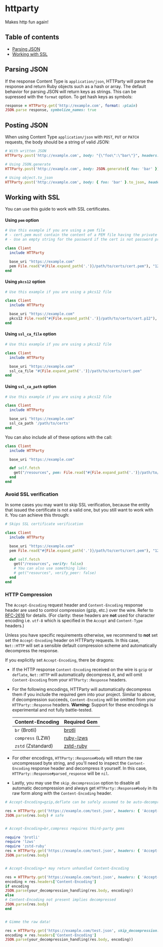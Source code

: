 # httparty

Makes http fun again!

## Table of contents
- [Parsing JSON](#parsing-json)
- [Working with SSL](#working-with-ssl)

## Parsing JSON
If the response Content Type is `application/json`, HTTParty will parse the response and return Ruby objects such as a hash or array. The default behavior for parsing JSON will return keys as strings. This can be supressed with the `format` option. To get hash keys as symbols:

```ruby
response = HTTParty.get('http://example.com', format: :plain)
JSON.parse response, symbolize_names: true
```

## Posting JSON
When using Content Type `application/json` with `POST`, `PUT` or `PATCH` requests, the body should be a string of valid JSON:

```ruby
# With written JSON
HTTParty.post('http://example.com', body: "{\"foo\":\"bar\"}", headers: { 'Content-Type' => 'application/json' })

# Using JSON.generate
HTTParty.post('http://example.com', body: JSON.generate({ foo: 'bar' }), headers: { 'Content-Type' => 'application/json' })

# Using object.to_json
HTTParty.post('http://example.com', body: { foo: 'bar' }.to_json, headers: { 'Content-Type' => 'application/json' })
```

## Working with SSL

You can use this guide to work with SSL certificates.

#### Using `pem` option

```ruby
# Use this example if you are using a pem file
# - cert.pem must contain the content of a PEM file having the private key appended (separated from the cert by a newline \n)
# - Use an empty string for the password if the cert is not password protected

class Client
  include HTTParty

  base_uri "https://example.com"
  pem File.read("#{File.expand_path('.')}/path/to/certs/cert.pem"), "123456"
end
```

#### Using `pkcs12` option

```ruby
# Use this example if you are using a pkcs12 file

class Client
  include HTTParty

  base_uri "https://example.com"
  pkcs12 File.read("#{File.expand_path('.')}/path/to/certs/cert.p12"), "123456"
end
```

#### Using `ssl_ca_file` option

```ruby
# Use this example if you are using a pkcs12 file

class Client
  include HTTParty

  base_uri "https://example.com"
  ssl_ca_file "#{File.expand_path('.')}/path/to/certs/cert.pem"
end
```

#### Using `ssl_ca_path` option

```ruby
# Use this example if you are using a pkcs12 file

class Client
  include HTTParty

  base_uri "https://example.com"
  ssl_ca_path '/path/to/certs'
end
```

You can also include all of these options with the call:

```ruby
class Client
  include HTTParty

  base_uri "https://example.com"

  def self.fetch
    get("/resources", pem: File.read("#{File.expand_path('.')}/path/to/certs/cert.pem"), pem_password: "123456")
  end
end
```

### Avoid SSL verification

In some cases you may want to skip SSL verification, because the entity that issued the certificate is not a valid one, but you still want to work with it. You can achieve this through:

```ruby
# Skips SSL certificate verification

class Client
  include HTTParty

  base_uri "https://example.com"
  pem File.read("#{File.expand_path('.')}/path/to/certs/cert.pem"), "123456"

  def self.fetch
    get("/resources", verify: false)
    # You can also use something like:
    # get("resources", verify_peer: false)
  end
end
```

### HTTP Compression

The `Accept-Encoding` request header and `Content-Encoding` response header
are used to control compression (gzip, etc.) over the wire. Refer to
[RFC-2616](https://www.w3.org/Protocols/rfc2616/rfc2616-sec14.html) for details.
(For clarity: these headers are **not** used for character encoding i.e. `utf-8`
which is specified in the `Accept` and `Content-Type` headers.)

Unless you have specific requirements otherwise, we recommend to **not** set
set the `Accept-Encoding` header on HTTParty requests. In this case, `Net::HTTP`
will set a sensible default compression scheme and automatically decompress the response.

If you explicitly set `Accept-Encoding`, there be dragons:

* If the HTTP response `Content-Encoding` received on the wire is `gzip` or `deflate`,
  `Net::HTTP` will automatically decompress it, and will omit `Content-Encoding`
  from your `HTTParty::Response` headers.

* For the following encodings, HTTParty will automatically decompress them if you include
  the required gem into your project. Similar to above, if decompression succeeds,
  `Content-Encoding` will be omitted from your `HTTParty::Response` headers.
  **Warning:** Support for these encodings is experimental and not fully battle-tested.

  | Content-Encoding | Required Gem |
  | --- | --- |
  | `br` (Brotli)      | [brotli](https://rubygems.org/gems/brotli) |
  | `compress` (LZW)   | [ruby-lzws](https://rubygems.org/gems/ruby-lzws) |
  | `zstd` (Zstandard) | [zstd-ruby](https://rubygems.org/gems/zstd-ruby) |

* For other encodings, `HTTParty::Response#body` will return the raw uncompressed byte string,
  and you'll need to inspect the `Content-Encoding` response header and decompress it yourself.
  In this case, `HTTParty::Response#parsed_response` will be `nil`.

* Lastly, you may use the `skip_decompression` option to disable all automatic decompression
  and always get `HTTParty::Response#body` in its raw form along with the `Content-Encoding` header.

```ruby
# Accept-Encoding=gzip,deflate can be safely assumed to be auto-decompressed

res = HTTParty.get('https://example.com/test.json', headers: { 'Accept-Encoding' => 'gzip,deflate,identity' })
JSON.parse(res.body) # safe


# Accept-Encoding=br,compress requires third-party gems

require 'brotli'
require 'lzws'
require 'zstd-ruby'
res = HTTParty.get('https://example.com/test.json', headers: { 'Accept-Encoding' => 'br,compress,zstd' })
JSON.parse(res.body)


# Accept-Encoding=* may return unhandled Content-Encoding

res = HTTParty.get('https://example.com/test.json', headers: { 'Accept-Encoding' => '*' })
encoding = res.headers['Content-Encoding']
if encoding
JSON.parse(your_decompression_handling(res.body, encoding))
else
# Content-Encoding not present implies decompressed
JSON.parse(res.body)
end


# Gimme the raw data!

res = HTTParty.get('https://example.com/test.json', skip_decompression: true)
encoding = res.headers['Content-Encoding']
JSON.parse(your_decompression_handling(res.body, encoding))
```
